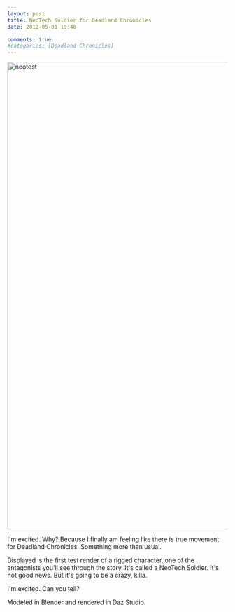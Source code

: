 ```yaml
---
layout: post
title: NeoTech Soldier for Deadland Chronicles
date: 2012-05-01 19:48

comments: true
#categories: [Deadland Chronicles]
---
```

<a href="http://www.cubelabmedia.com/wp-content/uploads/2012/05/neotest.png"><img class="aligncenter size-full wp-image-224" alt="neotest" src="http://www.cubelabmedia.com/wp-content/uploads/2012/05/neotest.png" width="1900" height="1068" /></a>

I'm excited. Why? Because I finally am feeling like there is true movement for Deadland Chronicles. Something more than usual.

Displayed is the first test render of a rigged character, one of the antagonists you'll see through the story. It's called a NeoTech Soldier. It's not good news. But it's going to be a crazy, killa.

I'm excited. Can you tell?

Modeled in Blender and rendered in Daz Studio.
